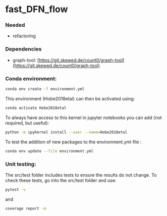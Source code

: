 # fast_DFN_flow

### Needed
- refactoring


### Dependencies
- graph-tool: [https://git.skewed.de/count0/graph-tool](https://git.skewed.de/count0/graph-tool)


### Conda environment:
```bash
conda env create -f environment.yml
```

This environment (Hobe2018etal) can then be activated using:

```bash
conda activate Hobe2018etal
```

To always have access to this kernel in jupyter notebooks you can add (not required, but useful):
```bash
python -m ipykernel install --user --name=Hobe2018etal
```

To test the addition of new packages to the environment.yml file :
```bash
conda env update --file environment.yml
```

### Unit testing:
The src/test folder includes tests to ensure the results do not change.
To check these tests, go into the src/test folder and use:
```bash
pytest -v
```
and
```bash
coverage report -m
```



